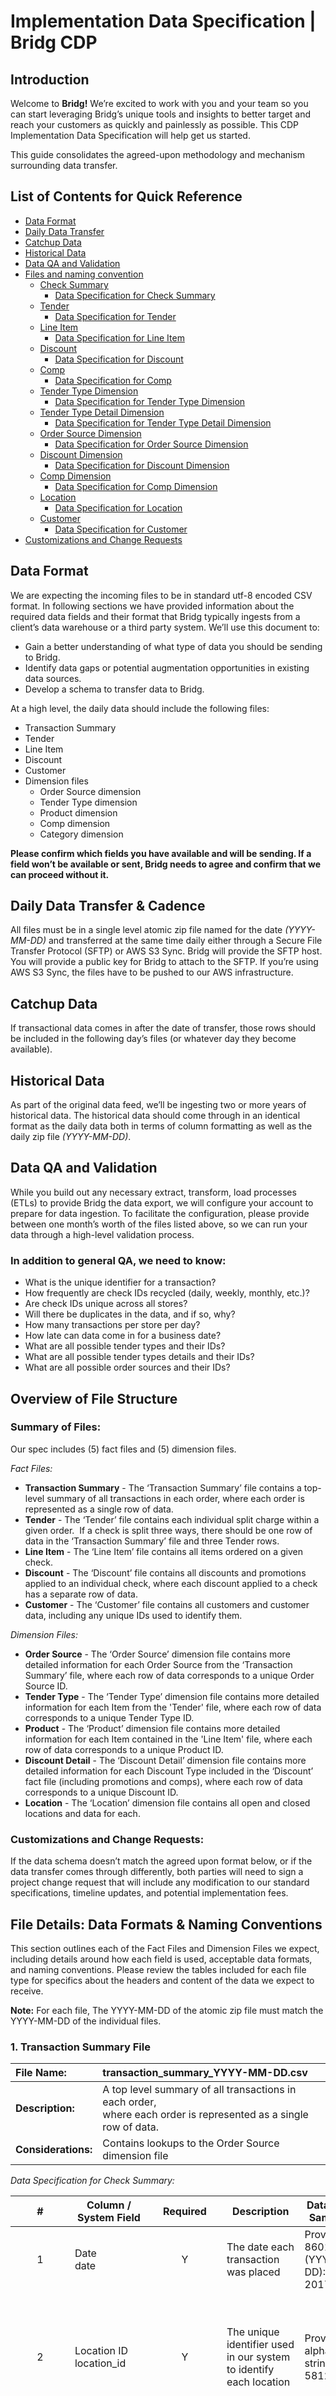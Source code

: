 # Implementation Data Specification | Bridg CDP

## Introduction

Welcome to **Bridg!** We’re excited to work with you and your team so you can start leveraging Bridg’s unique tools and insights to better target and reach your customers as quickly and painlessly as possible. This CDP Implementation Data Specification will help get us started.

This guide consolidates the agreed-upon methodology and mechanism surrounding data transfer.

## List of Contents for Quick Reference

- [Data Format](#data-format)
- [Daily Data Transfer](#daily-data-transfer-&-transfer)
- [Catchup Data](#catchup-data)
- [Historical Data](#historical-data)
- [Data QA and Validation](#data-qa-and-validation)
- [Files and naming convention](#files-and-naming-convention)
  - [Check Summary](#check-summary)
    - [Data Specification for Check Summary](#data-specification-for-check-summary)
  - [Tender](#Tender)
    - [Data Specification for Tender](#data-specification-for-tender)
  - [Line Item](#line-item)
    - [Data Specification for Line Item](#data-specification-for-line-item)
  - [Discount](#discount)
    - [Data Specification for Discount](#data-specification-for-discount)
  - [Comp](#comp)
    - [Data Specification for Comp](#data-specification-for-comp)
  - [Tender Type Dimension](#tender-type-dimension)
    - [Data Specification for Tender Type Dimension](#data-specification-for-tender-type-dimension)
  - [Tender Type Detail Dimension](#tender-type-detail-dimension)
    - [Data Specification for Tender Type Detail Dimension](#data-specification-for-tender-type-detail-dimension)
  - [Order Source Dimension](#order-source-dimension)
    - [Data Specification for Order Source Dimension](#data-specification-for-order-source-dimension)
  - [Discount Dimension](#discount-dimension)
    - [Data Specification for Discount Dimension](#data-specification-for-discount-dimension)
  - [Comp Dimension](#comp-dimension)
    - [Data Specification for Comp Dimension](#data-specification-for-comp-dimension)
  - [Location](#location)
    - [Data Specification for Location](#data-specification-for-location)
  - [Customer](#customer)
    - [Data Specification for Customer](#data-specification-for-customer)
- [Customizations and Change Requests](#customizations-and-change-requests)

## Data Format

We are expecting the incoming files to be in standard utf-8 encoded CSV format. In following sections we have provided information about the required data fields and their format that Bridg typically ingests from a client’s data warehouse or a third party system. We’ll use this document to:

- Gain a better understanding of what type of data you should be sending to Bridg.
- Identify data gaps or potential augmentation opportunities in existing data sources.
- Develop a schema to transfer data to Bridg.

At a high level, the daily data should include the following files:

- Transaction Summary
- Tender
- Line Item
- Discount
- Customer
- Dimension files
  - Order Source dimension
  - Tender Type dimension
  - Product dimension
  - Comp dimension
  - Category dimension

**Please confirm which fields you have available and will be sending. If a field won’t be available or sent, Bridg needs to agree and confirm that we can proceed without it.**

## Daily Data Transfer & Cadence

All files must be in a single level atomic zip file named for the date *(YYYY-MM-DD)* and transferred at the same time daily either through a Secure File Transfer Protocol (SFTP) or AWS S3 Sync. Bridg will provide the SFTP host. You will provide a public key for Bridg to attach to the SFTP. If you’re using AWS S3 Sync, the files have to be pushed to our AWS infrastructure.

## Catchup Data

If transactional data comes in after the date of transfer, those rows should be included in the following day’s files (or whatever day they become available).

## Historical Data

As part of the original data feed, we’ll be ingesting two or more years of historical data. The historical data should come through in an identical format as the daily data both in terms of column formatting as well as the daily zip file _(YYYY-MM-DD)_.

## Data QA and Validation

While you build out any necessary extract, transform, load processes (ETLs) to provide Bridg the data export, we will configure your account to prepare for data ingestion. To facilitate the configuration, please provide between one month’s worth of the files listed above, so we can run your data through a high-level validation process.

### In addition to general QA, we need to know:

- What is the unique identifier for a transaction?
- How frequently are check IDs recycled (daily, weekly, monthly, etc.)?
- Are check IDs unique across all stores?
- Will there be duplicates in the data, and if so, why?
- How many transactions per store per day?
- How late can data come in for a business date?
- What are all possible tender types and their IDs?
- What are all possible tender types details and their IDs?
- What are all possible order sources and their IDs?

## Overview of File Structure

### Summary of Files:

Our spec includes (5) fact files and (5) dimension files.

*Fact Files:*

* **Transaction Summary** - The ‘Transaction Summary’ file contains a top-level summary of all transactions in each order, where each order is represented as a single row of data.
* **Tender** - The ‘Tender’ file contains each individual split charge within a given order.  If a check is split three ways, there should be one row of data in the ‘Transaction Summary’ file and three Tender rows.
* **Line Item** - The ‘Line Item’ file contains all items ordered on a given check.
* **Discount** - The ‘Discount’ file contains all discounts and promotions applied to an individual check, where each discount applied to a check has a separate row of data.
* **Customer** - The ‘Customer’ file contains all customers and customer data, including any unique IDs used to identify them.

*Dimension Files:*

* **Order Source** - The ‘Order Source’ dimension file contains more detailed information for each Order Source from the ‘Transaction Summary’ file, where each row of data corresponds to a unique Order Source ID.
* **Tender Type** - The ‘Tender Type’ dimension file contains more detailed information for each Item from the 'Tender' file, where each row of data corresponds to a unique Tender Type ID.
* **Product** - The ‘Product’ dimension file contains more detailed information for each Item contained in the 'Line Item' file, where each row of data corresponds to a unique Product ID.
* **Discount Detail** - The ‘Discount Detail’ dimension file contains more detailed information for each Discount Type included in the ‘Discount’ fact file (including promotions and comps), where each row of data corresponds to a unique Discount ID.
* **Location** - The ‘Location’ dimension file contains all open and closed locations and data for each.

### Customizations and Change Requests:

If the data schema doesn’t match the agreed upon format below, or if the data transfer comes through differently, both parties will need to sign a project change request that will include any modification to our standard specifications, timeline updates, and potential implementation fees.

## File Details: Data Formats & Naming Conventions

This section outlines each of the Fact Files and Dimension Files we expect, including details around how each field is used, acceptable data formats, and naming conventions.  Please review the tables included for each file type for specifics about the headers and content of the data we expect to receive.

**Note:**
For each file, The YYYY-MM-DD of the atomic zip file must match the YYYY-MM-DD of the individual files.

### 1. Transaction Summary File

| File Name: | transaction_summary_YYYY-MM-DD.csv |
| :- | :- |
| **Description:** | A top level summary of all transactions in each order,<br />where each order is represented as a single row of data. |
| **Considerations:** | Contains lookups to the Order Source dimension file |

*Data Specification for Check Summary:*

| # | Column / System Field | Required | Description | Data Format / Sample Data | References |
| :-: | - | :-: | - | - | - |
| 1 | Date<br />date | Y | The date each transaction was placed | Provide in ISO 8601 format (YYYY-MM-DD):<br />2017-12-14 |   |
| 2 | Location ID<br />location_id | Y | The unique identifier used in our system to identify each location | Provide as alphanumeric string:<br />5812 | Cross-referenced in multiple files; used to map transactions and line items to a specific location |
| 3 | Check ID<br />check_id | Y | The single unique identifier used in our system to identify each check | Provide as alphanumeric string:<br />10001 | Cross-referenced in multiple files; used to map transactions to a specific store on a given day<br />Does not have to be unique across all stores or all time. |
| 4 | Date & Time (Local)<br />datetime_local | Y | Date and time of the transaction in the location's local timezone | ISO 8601 format (yyyy-mm-ddThh:mm:ss):<br />2017-12-14T21:05:00 | There is a separate (optional) field to store Date & Time in UTC format (see below) |
| 5 | Tender Amount<br />tender |   |   |   |   |
| 10001 |   |   |   |   |   |
| Check ID | Yes | 10001 | Alphanumeric string that uniquely identifies a transaction within a store on a given day. |   |   |
| Date Time (UTC) | No | 2017-12-14T21:05:00 | Date and time of the transaction in UTC(ISO 8601 format yyyy-mm-ddThh:mm:ss) |   |   |
| Date_Time (Local) | Yes | 2017-12-14T21:05:00 | Date and time of the transaction in store's local timezone (ISO 8601 format yyyy-mm-ddThh:mm:ss) |   |   |
| Tender Amount | Yes | 24.19 | Post discount and post tax tendered amount |   |   |
| Tax Amount | Yes | 4.19 | Amount of tax charged for the transaction |   |   |
| Discount | Yes | 2.5 | Amount of discount applied for the specific transaction. Discount should be the sum of all comps, discounts, and promos applied to check |   |   |
| Pre-tax | No | 25.69 | Pre-discount and pre-tax amount |   |   |
| Party Size | No | 24.19 | Number of people dining |   |   |
| Order Source | Yes | 2 | Integer representing where the transaction was initiated (i.e., 1, 2, 3, 64, 89) |   |   |
| Currency | No | USD | Default to USD |   |   |
| --- | --- | --- | --- | --- | --- |
|   |   |   |   |   |   |

### Tender

**File name:** _YYYY-MM-DD_tender.csv_

**Description:** The tender file is each individual charge. If a check is split three ways, there should be one check summary and three tender rows.

- The tender file has both_Tender Type_ and_Detailed Tender Type_. Tender Type is an integer that we can use with the Tender Type dimension file. For example,
  - 1 => Cash
  - 2 => Credit Card
  - 3 => Gift Card
- We also include an optional Detailed Tender Type, which allows us to do further segmentation on the specific tender type. For example,
  - 40 => Visa
  - 41 => Amex
- If you’re sending tokens as opposed to credit card last four, they have to unique across all customers and all stores.

#### Data Specification for Tender

| Column | Required | Example | Description |
| - | - | - | - |
| Date | Yes | 2020-01-01 | Date of the transaction (ISO 8601 format yyyy-mm-dd). |
| Store ID | Yes | 5812 | Alphanumeric string that uniquely identifies a store. |
| Check ID | Yes | 10001 | Alphanumeric string that uniquely identifies a transaction within a store on a given day. |
| Date Time (UTC) | No | 2017-12-14T21:05:00 | Date and time of the transaction in UTC(ISO 8601 format yyyy-mm-ddThh:mm:ss) |
| Date_Time (Local) | Yes | 2017-12-14T21:05:00 | Date and time of the transaction in store's local timezone (ISO 8601 format yyyy-mm-ddThh:mm:ss) |
| Tender Type | Yes | 3 | Integer that identifies the tender type used for the transaction. E.g. 1 (Cash), 2 (Credit Card), 3 (Gift Card) |
| Detailed Tender Type | No |   | See Tender Type Detail Dimension dimension for more details |
| Cardholder Name | Yes | JACKSON ROBERT | String representing the cardholder name from credit/debit card purchases. Please include name ordering (i.e. “First Middle Last” or “Last, First Middle”) |
| CC Last Four, Last 4, or CC Token | Yes | 123456XXXXXX8466 | String representing the obfuscated last 4 digits from credit/debit card purchases. |
| Tender Amount | Yes | 24.19 | Post discount and post tax tendered amount |
| Tip Amount | Yes | 2 | Tip amount for the tender |
| Loyalty ID | No | Loy1234 | Alphanumeric String representing loyalty membership Id of a customer |
| Customer ID | No | Cust1234 | Alphanumeric String representing customer Id of a customer |

### Line Item

**File name:** _YYYY-MM-DD_lineitem.csv_

**Description:** The line item file is all items ordered on a check.

- The gross amount from check summary should be equal to the sum of line items.
- Refunded items should have a negative amount.
- If you have multiple of the same line items, you can either have individual line items for each or you can have one line item with an incremented count.
- The item count multiplied by item amount (amount of single item) must equal item total.

#### Data Specification for Line Item

| Column | Required | Example | Description |
| - | - | - | - |
| Date | Yes | 2020-01-01 | Date of the transaction (ISO 8601 format yyyy-mm-dd). |
| Store ID | Yes | 5812 | Alphanumeric string that uniquely identifies a store. |
| Check ID | Yes | 10001 | Alphanumeric string that uniquely identifies a transaction within a store on a given day. |
| Date Time (UTC) | No | 2017-12-14T21:05:00 | Date and time of the transaction in UTC(ISO 8601 format yyyy-mm-ddThh:mm:ss) |
| Date_Time (Local) | Yes | 2017-12-14T21:05:00 | Date and time of the transaction in store's local timezone (ISO 8601 format yyyy-mm-ddThh:mm:ss) |
| Item ID | Yes | 24 | Integer representing the code used by the POS to reference the item |
| Item Name | Yes | S Burrito | String representing name of item in reporting and on UI |
| Description | No | Steak Burrito | String representing long name of item |
| Category ID | Yes | 3 | Integer representing category ID of the item |
| Category Name | Yes | Burritos | String representing name of category |
| Category Description | No | All kinds of burritos | String representing description of category |
| Item Count | Yes | 2 | Integer representing the number of identical items purchased in the current transaction |
| Item Amount | Yes | 6.5 | Amount of single item |
| Item Tax | No | 3 | Amount of tax of item |
| Item Total | Yes | 13 | Amount of all identical items purchased in the transaction |
| Item Type | Yes | Sale | String representing item type (i.e. Sale, Refund, Revenue Item). If it's a refund, item amount has to be negative |
| Parent ID | Yes | NULL | If the item is a combo, one row should represent the combo and individual items should have item ID of the combo as their parent ID |

### Discount

**File name:** _YYYY-MM-DD_discount.csv_

**Description:** The discount file is all discounts applied to an individual check. We assume that a single check can have multiple discounts.

#### Data Specification for Discount

| Column | Required | Example | Description |
| - | - | - | - |
| Date | Yes | 2020-01-01 | Date of the transaction (ISO 8601 format yyyy-mm-dd). |
| Store ID | Yes | 5812 | Alphanumeric string that uniquely identifies a store. |
| Check ID | Yes | 10001 | Alphanumeric string that uniquely identifies a transaction within a store on a given day. |
| Date Time (UTC) | No | 2017-12-14T21:05:00 | Date and time of the transaction in UTC(ISO 8601 format yyyy-mm-ddThh:mm:ss) |
| Date_Time (Local) | Yes | 2017-12-14T21:05:00 | Date and time of the transaction in store's local timezone (ISO 8601 format yyyy-mm-ddThh:mm:ss) |
| Discount ID | Yes | 371 | Integer representing the discount |
| Discount Amount | Yes | 2.5 | Amount of discount applied for the specific discount_code |
| Discount Code | No | AQNZ2 | Alphanumeric string representing the specific discount code a customer redeemed |

### Comp

**File name:** _YYYY-MM-DD_comp.csv_

**Description:** The comp file is all comps applied to an individual check. We assume that a single check can have multiple comps.

#### Data Specification for Comp

| Column | Required | Example | Description |
| - | - | - | - |
| Date | Yes | 2020-01-01 | Date of the transaction (ISO 8601 format yyyy-mm-dd). |
| Store ID | Yes | 5812 | Alphanumeric string that uniquely identifies a store. |
| Check ID | Yes | 10001 | Alphanumeric string that uniquely identifies a transaction within a store on a given day. |
| Date Time (UTC) | No | 2017-12-14T21:05:00 | Date and time of the transaction in UTC(ISO 8601 format yyyy-mm-ddThh:mm:ss) |
| Date_Time (Local) | Yes | 2017-12-14T21:05:00 | Date and time of the transaction in store's local timezone (ISO 8601 format yyyy-mm-ddThh:mm:ss) |
| Comp ID | Yes | 371 | Integer representing the comp |
| Comp Amount | Yes | 2.5 | Amount of comp applied for the specific comp Id |
| Comp Code | No | AQNZ2 | Alphanumeric string representing the specific comp code a customer redeemed |

### Tender Type Dimension

**File name:** _YYYY-MM-DD_tendertype_dim.csv_

**Description:** The tender type file is a list of tenders with their corresponding ID. For example: Cash, Credit, Gift Card.

#### Data Specification for Tender Type Dimension

| Column | Required | Example | Description |
| - | - | - | - |
| Tender Type ID | Yes | 1 | Integer representing the tender type |
| Tender Description | Yes | Cash | String representing the tender type description |

### Tender Type Detail Dimension

**File name:** _YYYY-MM-DD_tenderdetail_dim.csv_

**Description:** The tender type detail file is a list of more detailed tender types with their corresponding ID. For example: Visa, Mastercard, Amex.

#### Data Specification for Tender Type Detail Dimension

| Column | Required | Example | Description |
| - | - | - | - |
| Tender Type ID | Yes | 1 | Integer representing the tender type |
| Tender Description | Yes | Visa | String representing the tender type description |

### Order Source Dimension

**File name:** _YYYY-MM-DD_ordersource_dim.csv_

**Description:** The order source file is a list of order sources with their corresponding ID. You’ll be able to create segments on the UI based on these order sources, so it’s up to you how granular to get.

#### Data Specification for Order Source Dimension

| Column | Required | Example | Description |
| - | - | - | - |
| Order Source ID | Yes | 1 | Integer representing the order source |
| Order Source Description | Yes | To Go | String representing the order source description |

### Discount Dimension

**File name:** _YYYY-MM-DD_discount_dim.csv_

**Description:** The discount file is a list of all discounts and their corresponding ID.

#### Data Specification for Discount Dimension

| Column | Required | Example | Description |
| - | - | - | - |
| Promo Code ID | Yes | 371 | String representing the discount code captured by POS or entered by cashier |
| Promo Desc | Yes | Taco Tuesday discount | Human understandable description of the discount |

### Comp Dimension

**File name:** _YYYY-MM-DD_comp_dim.csv_

**Description:** The comp file is a list of all comps and their corresponding ID.

#### Data Specification for Comp Dimension

| Column | Required | Example | Description |
| - | - | - | - |
| Comp Code ID | Yes | 123 | String representing the comp code captured by POS or entered by cashier |
| Comp Desc | Yes | BOGO Entree | Human understandable description of the comp |

### Location

**File name:** _YYYY-MM-DD_location.csv_

**Description:** The location file is a list of all open and closed locations.

#### Data Specification for Location

| Column | Required | Example | Description |
| - | - | - | - |
| Business Name | Yes | Michigan Avenue | String or integer representing how the business refers to the location |
| Site ID | Yes | 3572 | Integer representing how the data warehouse and/or business refers to the location |
| Phone | Yes | 312-263-0019 | 10 digit phone number |
| Address Line 1 | Yes | 326 N. Michigan Ave | Primary street address of customer |
| Address Line 2 | No | Apt #2 | Second street address of customer |
| City | Yes | Chicago | Name of the city |
| State | No | IL | Name of the state |
| Zip Code | Yes | 60601 | Numeric string representing the zip code |
| Time Zone | Yes | America/New_York |   |
| Status | Yes | Open | Status of store (open/closed) |

### Customer

**File name:** _YYYY-MM-DD_customer.csv_

**Description:** The customer file is a list of all customers, including any unique IDs you use to identify them. Each day's transmission should include any new or changed contacts from the previous day.

#### Data Specification for Customer

| Column | Required | Example | Description |
| - | - | - | - |
| Created Date | Yes | 2020-06-01 | Date and time the customer record was created |
| Customer ID | Yes | Cust007 | Alphanumeric string that uniquely identifies a specific customer |
| Loyalty ID | Yes | Loya007 | Alphanumeric string that uniquely identifies a specific customer, if different from Customer ID |
| Favorite Store | Yes | 3123 | Alphanumeric string that uniquely identifies the specific store where the customer record was created |
| First Name | Yes | James | First name of the customer |
| Last Name | Yes | Bond | Last name of the customer |
| Full Name | No | James Bond | Full name of the customer in case there is no separation of first and last |
| Email | Yes | james@bond.com | Customer’s email address |
| Cell Phone | No | 609-232-2312 | Cell Phone |
| Home Phone | No | 609-232-2312 | Primary phone number |
| Other Phone | No | 609-232-2312 | Any additional phone number associated with the customer |
| Address Line 1 | Yes | 326 N. Michigan Ave | Primary street address of customer |
| Address Line 2 | Yes | Apt #2 | Second street address of customer |
| Primary City | No | Chicago | Primary city |
| Primary State | No | IL | Primary state |
| Primary Zip | No | 60601 | Primary zip |
| Date of Birth | No | 1977-01-01 | Date of birth in YYYY-MM-DD |
| Loyalty Enrollment Date | No | America/New_York | Date on which customer enrolled in loyalty program. |
| Loyalty Points | No | 1234 | Current points associated with loyalty profile |

## Customizations and Change Requests

If the data schema doesn’t match the agreed upon format above or the data transfer comes through differently, both parties should sign a project change request. That change request will include any modification, timeline updates, and potential implementation fees.

